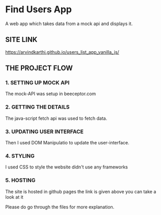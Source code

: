 # Find Users App
A web app which takes data from a mock api and displays it.

## SITE LINK
https://arvindkarthi.github.io/users_list_app_vanilla_js/

## THE PROJECT FLOW
### 1. SETTING UP MOCK API
The mock-API was setup in beeceptor.com

### 2. GETTING THE DETAILS
The java-script fetch api was used to fetch data.

### 3. UPDATING USER INTERFACE
Then I used DOM Manipulatio to update the user-interface.

### 4. STYLING
I used CSS to style the website didn't use any frameworks

### 5. HOSTING
The site is hosted in github pages the link is given above you can take a look at it

Please do go through the files for more explanation.
